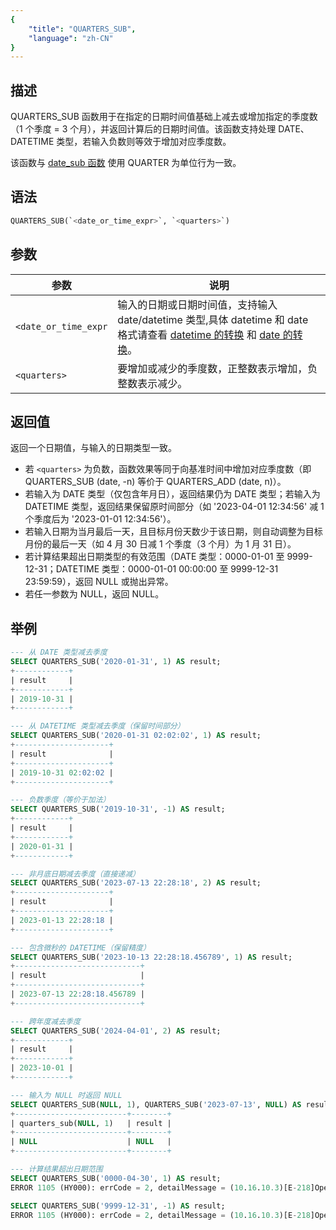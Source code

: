 ```yaml
---
{
    "title": "QUARTERS_SUB",
    "language": "zh-CN"
}
---
```


## 描述


QUARTERS_SUB 函数用于在指定的日期时间值基础上减去或增加指定的季度数（1 个季度 = 3 个月），并返回计算后的日期时间值。该函数支持处理 DATE、DATETIME 类型，若输入负数则等效于增加对应季度数。

该函数与 [date_sub 函数](./date-sub) 使用 QUARTER 为单位行为一致。

## 语法

```sql
QUARTERS_SUB(`<date_or_time_expr>`, `<quarters>`)
```

## 参数

| 参数                | 说明                                 |
|-------------------|------------------------------------|
| `<date_or_time_expr` | 输入的日期或日期时间值，支持输入 date/datetime 类型,具体 datetime 和 date 格式请查看 [datetime 的转换](../../../../../current/sql-manual/basic-element/sql-data-types/conversion/datetime-conversion) 和 [date 的转换](../../../../../current/sql-manual/basic-element/sql-data-types/conversion/date-conversion)。 |
| ``<quarters>``      | 要增加或减少的季度数，正整数表示增加，负整数表示减少。        |

## 返回值
返回一个日期值，与输入的日期类型一致。

- 若 `<quarters>` 为负数，函数效果等同于向基准时间中增加对应季度数（即 QUARTERS_SUB (date, -n) 等价于 QUARTERS_ADD (date, n)）。
- 若输入为 DATE 类型（仅包含年月日），返回结果仍为 DATE 类型；若输入为 DATETIME 类型，返回结果保留原时间部分（如 '2023-04-01 12:34:56' 减 1 个季度后为 '2023-01-01 12:34:56'）。
- 若输入日期为当月最后一天，且目标月份天数少于该日期，则自动调整为目标月份的最后一天（如 4 月 30 日减 1 个季度（3 个月）为 1 月 31 日）。
- 若计算结果超出日期类型的有效范围（DATE 类型：0000-01-01 至 9999-12-31；DATETIME 类型：0000-01-01 00:00:00 至 9999-12-31 23:59:59），返回 NULL 或抛出异常。
- 若任一参数为 NULL，返回 NULL。

## 举例

```sql
--- 从 DATE 类型减去季度
SELECT QUARTERS_SUB('2020-01-31', 1) AS result;
+------------+
| result     |
+------------+
| 2019-10-31 |
+------------+

--- 从 DATETIME 类型减去季度（保留时间部分）
SELECT QUARTERS_SUB('2020-01-31 02:02:02', 1) AS result;
+---------------------+
| result              |
+---------------------+
| 2019-10-31 02:02:02 |
+---------------------+

--- 负数季度（等价于加法）
SELECT QUARTERS_SUB('2019-10-31', -1) AS result;
+------------+
| result     |
+------------+
| 2020-01-31 |
+------------+

--- 非月底日期减去季度（直接递减）
SELECT QUARTERS_SUB('2023-07-13 22:28:18', 2) AS result;
+---------------------+
| result              |
+---------------------+
| 2023-01-13 22:28:18 |
+---------------------+

--- 包含微秒的 DATETIME（保留精度）
SELECT QUARTERS_SUB('2023-10-13 22:28:18.456789', 1) AS result;
+----------------------------+
| result                     |
+----------------------------+
| 2023-07-13 22:28:18.456789 |
+----------------------------+

--- 跨年度减去季度
SELECT QUARTERS_SUB('2024-04-01', 2) AS result;
+------------+
| result     |
+------------+
| 2023-10-01 |
+------------+

--- 输入为 NULL 时返回 NULL
SELECT QUARTERS_SUB(NULL, 1), QUARTERS_SUB('2023-07-13', NULL) AS result;
+-------------------------+--------+
| quarters_sub(NULL, 1)   | result |
+-------------------------+--------+
| NULL                    | NULL   |
+-------------------------+--------+

--- 计算结果超出日期范围
SELECT QUARTERS_SUB('0000-04-30', 1) AS result;
ERROR 1105 (HY000): errCode = 2, detailMessage = (10.16.10.3)[E-218]Operation quarters_sub of 0000-04-30, 1 out of range

SELECT QUARTERS_SUB('9999-12-31', -1) AS result;
ERROR 1105 (HY000): errCode = 2, detailMessage = (10.16.10.3)[E-218]Operation quarters_sub of 9999-12-31, -1 out of range
```